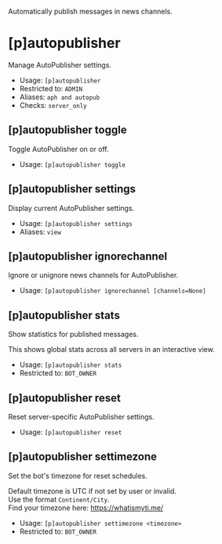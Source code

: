 Automatically publish messages in news channels.

# [p]autopublisher
Manage AutoPublisher settings.<br/>
 - Usage: `[p]autopublisher`
 - Restricted to: `ADMIN`
 - Aliases: `aph and autopub`
 - Checks: `server_only`
## [p]autopublisher toggle
Toggle AutoPublisher on or off.<br/>
 - Usage: `[p]autopublisher toggle`
## [p]autopublisher settings
Display current AutoPublisher settings.<br/>
 - Usage: `[p]autopublisher settings`
 - Aliases: `view`
## [p]autopublisher ignorechannel
Ignore or unignore news channels for AutoPublisher.<br/>
 - Usage: `[p]autopublisher ignorechannel [channels=None]`
## [p]autopublisher stats
Show statistics for published messages.<br/>

This shows global stats across all servers in an interactive view.<br/>
 - Usage: `[p]autopublisher stats`
 - Restricted to: `BOT_OWNER`
## [p]autopublisher reset
Reset server-specific AutoPublisher settings.<br/>
 - Usage: `[p]autopublisher reset`
## [p]autopublisher settimezone
Set the bot's timezone for reset schedules.<br/>

Default timezone is UTC if not set by user or invalid.<br/>
Use the format `Continent/City`.<br/>
Find your timezone here: https://whatismyti.me/<br/>
 - Usage: `[p]autopublisher settimezone <timezone>`
 - Restricted to: `BOT_OWNER`
